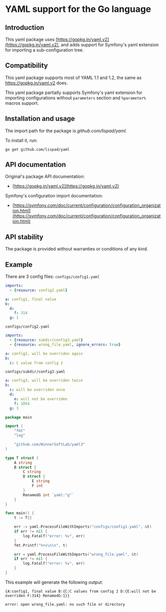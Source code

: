 # YAML support for the Go language

Introduction
------------

This yaml package uses [https://gopkg.in/yaml.v2](https://gopkg.in/yaml.v2), 
and adds support for Symfony's yaml extension for importing a sub-configuration tree.    

Compatibility
-------------

This yaml package supports most of YAML 1.1 and 1.2, the same as https://gopkg.in/yaml.v2 does. 

This yaml package partially supports Symfony's yaml extension for importing configurations 
without `parameters` section and `%parameter%` macros support.

Installation and usage
----------------------

The import path for the package is *github.com/lispad/yaml*.

To install it, run:

    go get github.com/lispad/yaml

API documentation
-----------------

Original's package API documentation:

  * [https://gopkg.in/yaml.v2](https://gopkg.in/yaml.v2)

Symfony's configuration import documentation:
 * [https://symfony.com/doc/current/configuration/configuration_organization.html](https://symfony.com/doc/current/configuration/configuration_organization.html)

API stability
-------------

The package is provided without warranties or conditions of any kind.


Example
-------
There are 3 config files:
`configs/config1.yaml`
```yaml
imports:
  - {resource: config2.yaml}

a: config1, final value
b:
  d:
    f: 314
  g: 1
```

`configs/config2.yaml`
```yaml
imports:
  - {resource: subdir/config3.yaml}
  - {resource: wrong_file.yaml, ignore_errors: true}

a: config2, will be overriden again
b:
  c: C value from config 2
```

`configs/subdir/config3.yaml`
```yaml
a: config3, will be overriden twice
b:
  c: will be overriden once
  d:
    e: will not be overriden
    f: 1054
  g: 3
```


```Go
package main

import (
	"fmt"
	"log"

	"github.com/WinnerSoftLab/yaml3"
)

type T struct {
	A string
	B struct {
		C string
		D struct {
			E string
			F int
		}
		RenamedG int `yaml:"g"`
	}
}

func main() {
	t := T{}

	err := yaml.ProcessFileWithImports("configs/config1.yaml", &t)
	if err != nil {
		log.Fatalf("error: %v", err)
	}
	fmt.Printf("%+v\n\n", t)

	err = yaml.ProcessFileWithImports("wrong_file.yaml", &t)
	if err != nil {
		log.Fatalf("error: %v", err)
	}
}
```

This example will generate the following output:

```
{A:config1, final value B:{C:C values from config 2 D:{E:will not be overriden F:314} RenamedG:1}}

error: open wrong_file.yaml: no such file or directory
```

